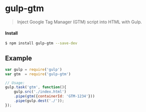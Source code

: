 # gulp-gtm

> Inject Google Tag Manager (GTM) script into HTML <head> with Gulp.

#### Install

```bash
$ npm install gulp-gtm --save-dev
```

## Example

```js
var gulp = require('gulp')
var gtm  = require('gulp-gtm')

// Usage:
gulp.task('gtm', function(){
	gulp.src('./index.html')
	.pipe(gtm({containerId: 'GTM-1234'}))
	.pipe(gulp.dest('./'));
});

```